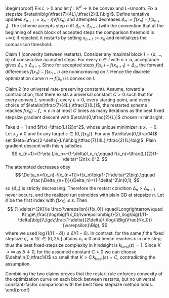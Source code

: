 \begin{proof}
Fix $L>0$ and let $f:\mathbb{R}^d\to\mathbb{R}$ be convex and $L$-smooth. Fix a stepsize $\eta\in\big(\tfrac{7}{4L},\tfrac{2}{L}\big)$. Define tentative updates $\widetilde x_{n+1}:=x_n-\eta\nabla f(x_n)$ and attempted decreases $\Delta_n:=f(x_n)-f(\widetilde x_{n+1})$. The scheme accepts step $n$ iff $\Delta_n\le \Delta_{n-1}$ (with the convention that at the beginning of each block of accepted steps the comparison threshold is $+\infty$); if rejected, it restarts by setting $x_{n+1}:=x_n$ and reinitializes the comparison threshold.

Claim 1 (convexity between restarts). Consider any maximal block $I=\{a,\dots,b\}$ of consecutive accepted steps. For every $n\in I$ with $n>a$, acceptance gives $\Delta_n\le \Delta_{n-1}$. Since for accepted steps $f(x_n)-f(x_{n+1})=\Delta_n$, the forward differences $f(x_n)-f(x_{n+1})$ are nonincreasing on $I$. Hence the discrete optimization curve $n\mapsto f(x_n)$ is convex on $I$.

Claim 2 (no universal rate-preserving constant). Assume, toward a contradiction, that there exists a universal constant $C>0$ such that for every convex $L$-smooth $f$, every $\varepsilon>0$, every starting point, and every choice of $\eta\in(\tfrac{7}{4L},\tfrac{2}{L})$, the restarted scheme reaches $f(x_n)-f_\star\le\varepsilon$ in at most $C$ times as many iterations as the best fixed stepsize gradient descent with $\eta\in(0,\tfrac{2}{L}]$ chosen in hindsight.

Take $d=1$ and $f(x)=\tfrac{L}{2}x^2$, whose unique minimizer is $x_\star=0$. Let $x_0\ne 0$ and fix any target $\varepsilon\in(0,f(x_0))$. For any $\delta\in(0,\tfrac14)$ set $\eta=\tfrac{2-\delta}{L}\in\big(\tfrac{7}{4L},\tfrac{2}{L}\big)$. Plain gradient descent with this $\eta$ satisfies
$$
x_{n+1}=(1-\eta L)x_n=-(1-\delta)\,x_n,\qquad f(x_n)=\tfrac{L}{2}(1-\delta)^{2n}x_0^2.
$$
The attempted decreases obey
$$
\Delta_n=f(x_n)-f(x_{n+1})=f(x_n)\big(1-(1-\delta)^2\big),\qquad \frac{\Delta_{n+1}}{\Delta_n}=(1-\delta)^2\in(0,1),
$$
so $\{\Delta_n\}$ is strictly decreasing. Therefore the restart condition $\Delta_n>\Delta_{n-1}$ never occurs, and the realized run coincides with plain GD at stepsize $\eta$. Let $K$ be the first index with $f(x_K)\le\varepsilon$. Then
$$
(1-\delta)^{2K}\le \frac{\varepsilon}{f(x_0)} \quad\Longrightarrow\quad K\;\ge\;\frac{\log\big(f(x_0)/\varepsilon\big)}{2\,\log\big(1/(1-\delta)\big)}\;\ge\;\frac{1-\delta}{2\delta}\,\log\!\Big(\frac{f(x_0)}{\varepsilon}\Big),
$$
where we used $\log(1/(1-\delta))\le \delta/(1-\delta)$. In contrast, for the same $f$ the fixed stepsize $\eta_\star=1/L\in(0,2/L]$ attains $x_1=0$ and hence reaches $\varepsilon$ in one step; thus the best fixed-stepsize complexity in hindsight is $k_{\mathrm{best}}(\varepsilon)=1$. Since $K\to\infty$ as $\delta\downarrow 0$, for the assumed constant $C>0$ we can choose $\delta\in(0,\tfrac14)$ so small that $K> C\,k_{\mathrm{best}}(\varepsilon)=C$, contradicting the assumption.

Combining the two claims proves that the restart rule enforces convexity of the optimization curve on each block between restarts, but no universal constant-factor comparison with the best fixed stepsize method holds.
\end{proof}
